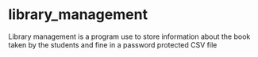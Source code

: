 # library_management
Library management is a program use to store information about the book taken by the students and fine in a password protected CSV file 
